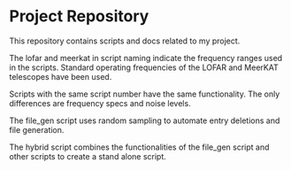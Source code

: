# Project Repository

This repository contains scripts and docs related to my project.

The lofar and meerkat in script naming indicate the frequency ranges used in the scripts. Standard operating frequencies of the LOFAR and MeerKAT telescopes have been used.

Scripts with the same script number have the same functionality. The only differences are frequency specs and noise levels.

The file_gen script uses random sampling to automate entry deletions and file generation.

The hybrid script combines the functionalities of the file_gen script and other scripts to create a stand alone script.
